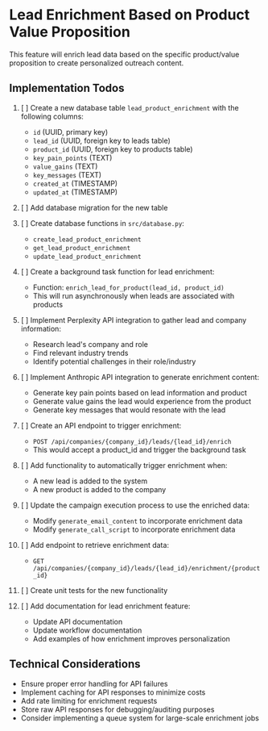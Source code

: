 # Lead Enrichment Based on Product Value Proposition

This feature will enrich lead data based on the specific product/value proposition to create personalized outreach content.

## Implementation Todos

1. [ ] Create a new database table `lead_product_enrichment` with the following columns:
   - `id` (UUID, primary key)
   - `lead_id` (UUID, foreign key to leads table)
   - `product_id` (UUID, foreign key to products table)
   - `key_pain_points` (TEXT)
   - `value_gains` (TEXT)
   - `key_messages` (TEXT)
   - `created_at` (TIMESTAMP)
   - `updated_at` (TIMESTAMP)

2. [ ] Add database migration for the new table

3. [ ] Create database functions in `src/database.py`:
   - `create_lead_product_enrichment`
   - `get_lead_product_enrichment`
   - `update_lead_product_enrichment`

4. [ ] Create a background task function for lead enrichment:
   - Function: `enrich_lead_for_product(lead_id, product_id)`
   - This will run asynchronously when leads are associated with products

5. [ ] Implement Perplexity API integration to gather lead and company information:
   - Research lead's company and role
   - Find relevant industry trends
   - Identify potential challenges in their role/industry

6. [ ] Implement Anthropic API integration to generate enrichment content:
   - Generate key pain points based on lead information and product
   - Generate value gains the lead would experience from the product
   - Generate key messages that would resonate with the lead

7. [ ] Create an API endpoint to trigger enrichment:
   - `POST /api/companies/{company_id}/leads/{lead_id}/enrich`
   - This would accept a product_id and trigger the background task

8. [ ] Add functionality to automatically trigger enrichment when:
   - A new lead is added to the system
   - A new product is added to the company

9. [ ] Update the campaign execution process to use the enriched data:
   - Modify `generate_email_content` to incorporate enrichment data
   - Modify `generate_call_script` to incorporate enrichment data

10. [ ] Add endpoint to retrieve enrichment data:
    - `GET /api/companies/{company_id}/leads/{lead_id}/enrichment/{product_id}`

11. [ ] Create unit tests for the new functionality

12. [ ] Add documentation for lead enrichment feature:
    - Update API documentation
    - Update workflow documentation
    - Add examples of how enrichment improves personalization

## Technical Considerations

- Ensure proper error handling for API failures
- Implement caching for API responses to minimize costs
- Add rate limiting for enrichment requests
- Store raw API responses for debugging/auditing purposes
- Consider implementing a queue system for large-scale enrichment jobs 